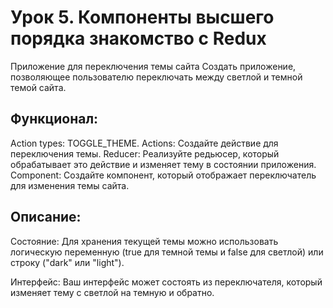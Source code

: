 # Урок 5. Компоненты высшего порядка знакомство с Redux

Приложение для переключения темы сайта
Создать приложение, позволяющее пользователю переключать между светлой и темной темой сайта.

## Функционал:

Action types: TOGGLE_THEME.
Actions: Создайте действие для переключения темы.
Reducer: Реализуйте редьюсер, который обрабатывает это действие и изменяет тему в состоянии приложения.
Component: Создайте компонент, который отображает переключатель для изменения темы сайта.

## Описание:

Состояние: Для хранения текущей темы можно использовать логическую переменную (true для темной темы и false для светлой) или строку ("dark" или "light").

Интерфейс: Ваш интерфейс может состоять из переключателя, который изменяет тему с светлой на темную и обратно.
